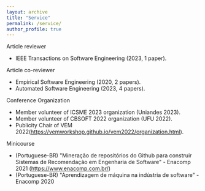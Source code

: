 ```yaml
---
layout: archive
title: "Service"
permalink: /service/
author_profile: true
---
```


Article reviewer

- IEEE Transactions on Software Engineering (2023, 1 paper).

Article co-reviewer

- Empirical Software Engineering (2020, 2 papers).
- Automated Software Engineering (2023, 4 papers).

Conference Organization

- Member volunteer of ICSME 2023 organization (Uniandes 2023).
- Member volunteer of CBSOFT 2022 organization (UFU 2022).
- Publicity Chair of VEM 2022(https://vemworkshop.github.io/vem2022/organization.html).

Minicourse

- (Portuguese-BR)  "Mineração de repositórios do Github para construir Sistemas  de Recomendação em Engenharia de Software" - Enacomp 2021 (https://www.enacomp.com.br/)
- (Portuguese-BR)  "Aprendizagem de máquina na indústria de software" - Enacomp 2020
